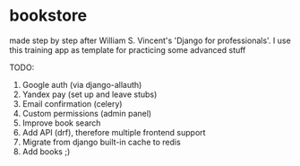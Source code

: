 # bookstore

made step by step after William S. Vincent's 'Django for professionals'.
I use this training app as template for practicing some advanced stuff

TODO:
1. Google auth (via django-allauth)
2. Yandex pay (set up and leave stubs)
3. Email confirmation (celery)
4. Custom permissions (admin panel)
5. Improve book search 
6. Add API (drf), therefore multiple frontend support
7. Migrate from django built-in cache to redis
8. Add books ;)
